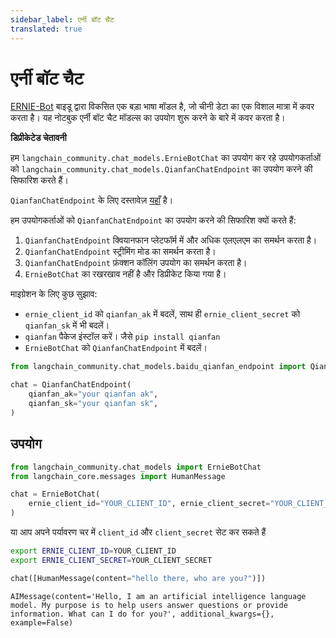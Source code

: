```yaml
---
sidebar_label: एर्नी बॉट चैट
translated: true
---
```


# एर्नी बॉट चैट

[ERNIE-Bot](https://cloud.baidu.com/doc/WENXINWORKSHOP/s/jlil56u11) बाइडू द्वारा विकसित एक बड़ा भाषा मॉडल है, जो चीनी डेटा का एक विशाल मात्रा में कवर करता है।
यह नोटबुक एर्नी बॉट चैट मॉडल्स का उपयोग शुरू करने के बारे में कवर करता है।

**डिप्रीकेटेड चेतावनी**

हम `langchain_community.chat_models.ErnieBotChat` का उपयोग कर रहे उपयोगकर्ताओं को `langchain_community.chat_models.QianfanChatEndpoint` का उपयोग करने की सिफारिश करते हैं।

`QianfanChatEndpoint` के लिए दस्तावेज़ [यहाँ](/docs/integrations/chat/baidu_qianfan_endpoint/) है।

हम उपयोगकर्ताओं को `QianfanChatEndpoint` का उपयोग करने की सिफारिश क्यों करते हैं:

1. `QianfanChatEndpoint` क्वियानफान प्लेटफॉर्म में और अधिक एलएलएम का समर्थन करता है।
2. `QianfanChatEndpoint` स्ट्रीमिंग मोड का समर्थन करता है।
3. `QianfanChatEndpoint` फ़ंक्शन कॉलिंग उपयोग का समर्थन करता है।
4. `ErnieBotChat` का रखरखाव नहीं है और डिप्रीकेट किया गया है।

माइग्रेशन के लिए कुछ सुझाव:

- `ernie_client_id` को `qianfan_ak` में बदलें, साथ ही `ernie_client_secret` को `qianfan_sk` में भी बदलें।
- `qianfan` पैकेज इंस्टॉल करें। जैसे `pip install qianfan`
- `ErnieBotChat` को `QianfanChatEndpoint` में बदलें।

```python
from langchain_community.chat_models.baidu_qianfan_endpoint import QianfanChatEndpoint

chat = QianfanChatEndpoint(
    qianfan_ak="your qianfan ak",
    qianfan_sk="your qianfan sk",
)
```

## उपयोग

```python
from langchain_community.chat_models import ErnieBotChat
from langchain_core.messages import HumanMessage

chat = ErnieBotChat(
    ernie_client_id="YOUR_CLIENT_ID", ernie_client_secret="YOUR_CLIENT_SECRET"
)
```

या आप अपने पर्यावरण चर में `client_id` और `client_secret` सेट कर सकते हैं

```bash
export ERNIE_CLIENT_ID=YOUR_CLIENT_ID
export ERNIE_CLIENT_SECRET=YOUR_CLIENT_SECRET
```

```python
chat([HumanMessage(content="hello there, who are you?")])
```

```output
AIMessage(content='Hello, I am an artificial intelligence language model. My purpose is to help users answer questions or provide information. What can I do for you?', additional_kwargs={}, example=False)
```
